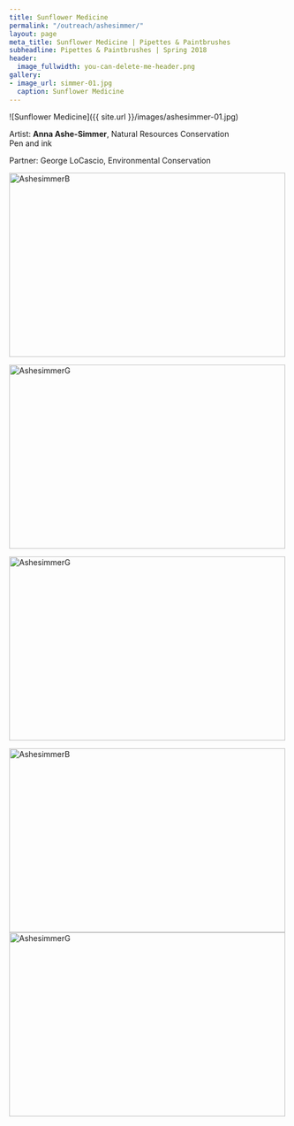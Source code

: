 ```yaml
---
title: Sunflower Medicine
permalink: "/outreach/ashesimmer/"
layout: page
meta_title: Sunflower Medicine | Pipettes & Paintbrushes
subheadline: Pipettes & Paintbrushes | Spring 2018
header:
  image_fullwidth: you-can-delete-me-header.png
gallery:
- image_url: simmer-01.jpg
  caption: Sunflower Medicine
---
```


![Sunflower Medicine]({{ site.url }}/images/ashesimmer-01.jpg)

Artist: **Anna Ashe-Simmer**, Natural Resources Conservation<br>
Pen and ink

Partner: George LoCascio, Environmental Conservation

<a data-flickr-embed="true" data-context="true"  href="https://www.flickr.com/photos/139839751@N06/27680563258/in/dateposted-friend/" title="AshesimmerB"><img src="https://farm1.staticflickr.com/879/27680563258_206a34645e.jpg" width="500" height="333" alt="AshesimmerB"></a><script async src="//embedr.flickr.com/assets/client-code.js" charset="utf-8"></script>

<a data-flickr-embed="true" data-context="true"  href="https://www.flickr.com/photos/139839751@N06/41509462592/in/dateposted-friend/" title="AshesimmerG"><img src="https://farm1.staticflickr.com/882/41509462592_f99a8cd685.jpg" width="500" height="333" alt="AshesimmerG"></a><script async src="//embedr.flickr.com/assets/client-code.js" charset="utf-8"></script>

<a data-flickr-embed="true"  href="https://www.flickr.com/photos/139839751@N06/41509462592/in/dateposted-friend/" title="AshesimmerG"><img src="https://farm1.staticflickr.com/882/41509462592_f99a8cd685.jpg" width="500" height="333" alt="AshesimmerG"></a><script async src="//embedr.flickr.com/assets/client-code.js" charset="utf-8"></script>

<a data-flickr-embed="true" data-context="true"  href="https://www.flickr.com/photos/139839751@N06/27680563258/in/dateposted-friend/" title="AshesimmerB"><img src="https://farm1.staticflickr.com/879/27680563258_206a34645e.jpg" width="500" height="333" alt="AshesimmerB"  href="https://www.flickr.com/photos/139839751@N06/41509462592/in/dateposted-friend/" title="AshesimmerG"><img src="https://farm1.staticflickr.com/882/41509462592_f99a8cd685.jpg" width="500" height="333" alt="AshesimmerG"></a><script async src="//embedr.flickr.com/assets/client-code.js" charset="utf-8"></script>
